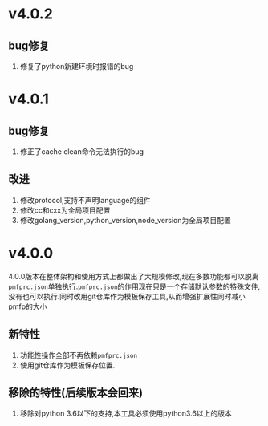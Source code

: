 # v4.0.2

## bug修复

1. 修复了python新建环境时报错的bug

# v4.0.1

## bug修复

1. 修正了cache clean命令无法执行的bug

## 改进

1. 修改protocol,支持不声明language的组件
2. 修改cc和cxx为全局项目配置
3. 修改golang_version,python_version,node_version为全局项目配置

# v4.0.0

4.0.0版本在整体架构和使用方式上都做出了大规模修改,现在多数功能都可以脱离`pmfprc.json`单独执行.`pmfprc.json`的作用现在只是一个存储默认参数的特殊文件,没有也可以执行.同时改用git仓库作为模板保存工具,从而增强扩展性同时减小pmfp的大小

## 新特性

1. 功能性操作全部不再依赖`pmfprc.json`
2. 使用git仓库作为模板保存位置.

## 移除的特性(后续版本会回来)

1. 移除对python 3.6以下的支持,本工具必须使用python3.6以上的版本
